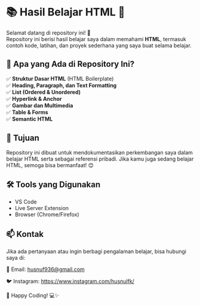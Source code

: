# 📚 Hasil Belajar HTML 🚀  

Selamat datang di repository ini! 🎉  
Repository ini berisi hasil belajar saya dalam memahami **HTML**, termasuk contoh kode, latihan, dan proyek sederhana yang saya buat selama belajar.  

## 📌 Apa yang Ada di Repository Ini?  
✅ **Struktur Dasar HTML** (HTML Boilerplate)  
✅ **Heading, Paragraph, dan Text Formatting**  
✅ **List (Ordered & Unordered)**  
✅ **Hyperlink & Anchor**  
✅ **Gambar dan Multimedia**  
✅ **Table & Forms**  
✅ **Semantic HTML**  

## 🎯 Tujuan  
Repository ini dibuat untuk mendokumentasikan perkembangan saya dalam belajar HTML serta sebagai referensi pribadi. Jika kamu juga sedang belajar HTML, semoga bisa bermanfaat! 😊  

## 🛠 Tools yang Digunakan  
- VS Code  
- Live Server Extension  
- Browser (Chrome/Firefox)

## 📫 Kontak
Jika ada pertanyaan atau ingin berbagi pengalaman belajar, bisa hubungi saya di:

📧 Email: husnuf936@gmail.com

🐦 Instagram: https://www.instagram.com/husnulfk/

🚀 Happy Coding! 💻✨
